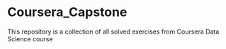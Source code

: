 # Coursera_Capstone
This repository is a collection of all solved exercises from Coursera Data Science course
